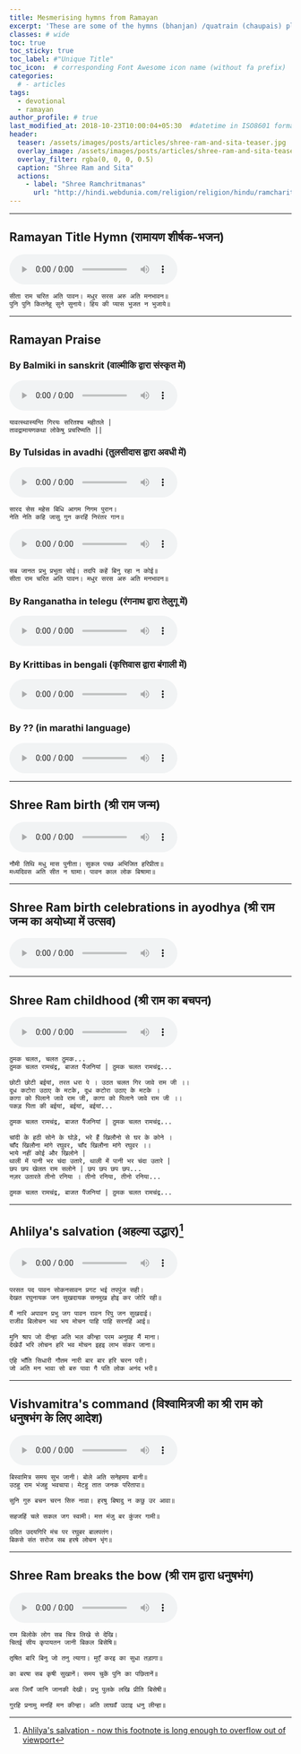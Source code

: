 ```yaml
---
title: Mesmerising hymns from Ramayan
excerpt: 'These are some of the hymns (bhanjan) /quatrain (chaupais) played in serial "Sampoorna Ramayan" by Ramananda Sagar'
classes: # wide
toc: true
toc_sticky: true
toc_label: #"Unique Title"
toc_icon:  # corresponding Font Awesome icon name (without fa prefix)
categories:
  # - articles
tags:
  - devotional
  - ramayan
author_profile: # true
last_modified_at: 2018-10-23T10:00:04+05:30  #datetime in ISO8601 format
header:
  teaser: /assets/images/posts/articles/shree-ram-and-sita-teaser.jpg
  overlay_image: /assets/images/posts/articles/shree-ram-and-sita-teaser.jpg
  overlay_filter: rgba(0, 0, 0, 0.5)
  caption: "Shree Ram and Sita"
  actions:
    - label: "Shree Ramchritmanas"
      url: "http://hindi.webdunia.com/religion/religion/hindu/ramcharitmanas/"
---
```


---
## Ramayan Title Hymn (रामायण शीर्षक-भजन)
<audio src="{{ site.url }}{{ site.baseurl }}/assets/audio/posts/articles/ramayan-title.mp3" controls preload></audio>
```
सीता राम चरित अति पावन। मधुर सरस अरु अति मनभावन॥
पुनि पुनि कितनेहू सुने सुनाये। हिय की प्यास भुजत न भुजाये॥
```

---
## Ramayan Praise

### By Balmiki in sanskrit (वाल्मीकि द्वारा संस्कृत में)
<audio src="{{ site.url }}{{ site.baseurl }}/assets/audio/posts/articles/ramayan-stuti-sanskrit.mp3" controls preload></audio>
```
यावत्स्थास्यन्ति गिरयः सरितश्च महीतले | 
तावद्रामायणकथा लोकेषु प्रचरिष्यति || 
```
### By Tulsidas in avadhi (तुलसीदास द्वारा अवधी में)
<audio src="{{ site.url }}{{ site.baseurl }}/assets/audio/posts/articles/ramayan-stuti-awadhi-1.mp3" controls preload></audio>  
```
सारद सेस महेस बिधि आगम निगम पुरान।
नेति नेति कहि जासु गुन करहिं निरंतर गान॥
```
<audio src="{{ site.url }}{{ site.baseurl }}/assets/audio/posts/articles/ramayan-stuti-awadhi-2.mp3" controls preload></audio>
```
सब जानत प्रभु प्रभुता सोई। तदपि कहें बिनु रहा न कोई॥
सीता राम चरित अति पावन। मधुर सरस अरु अति मनभावन॥
```
### By Ranganatha in telegu (रंगनाथ द्वारा तेलुगू में)
<audio src="{{ site.url }}{{ site.baseurl }}/assets/audio/posts/articles/ramayan-stuti-telegu.mp3" controls preload></audio>

### By Krittibas in bengali (कृत्तिवास द्वारा बंगाली में)
<audio src="{{ site.url }}{{ site.baseurl }}/assets/audio/posts/articles/ramayan-stuti-bengali.mp3" controls preload></audio>

### By ?? (in marathi language)
<audio src="{{ site.url }}{{ site.baseurl }}/assets/audio/posts/articles/ramayan-stuti-marathi.mp3" controls preload></audio>

---
## Shree Ram birth (श्री राम जन्म)
<audio src="{{ site.url }}{{ site.baseurl }}/assets/audio/posts/articles/ramayan-shree-ram-birth.mp3" controls preload></audio>
```
नौमी तिथि मधु मास पुनीता। सुकल पच्छ अभिजित हरिप्रीता॥
मध्यदिवस अति सीत न घामा। पावन काल लोक बिश्रामा॥
```

---
## Shree Ram birth celebrations in ayodhya (श्री राम जन्म का अयोध्या में उत्सव)
<audio src="{{ site.url }}{{ site.baseurl }}/assets/audio/posts/articles/ramayan-shree-ram-birth-celebrations.mp3" controls preload></audio>

---
## Shree Ram childhood (श्री राम का बचपन)
<audio src="{{ site.url }}{{ site.baseurl }}/assets/audio/posts/articles/ramayan-shree-ram-childhood.mp3" controls preload></audio>
```
ठुमक चलत, चलत ठुमक...
ठुमक चलत रामचंद्र, बाजत पैंजनियां | ठुमक चलत रामचंद्र...

छोटी छोटी बईयां, तरत धरा पे । उठत चलत गिर जावे राम जी ।।
दूध कटोरा उठाए के मटके, दूध कटोरा उठाए के मटके । 
कागा को पिलाने जावे राम जी, कागा को पिलाने जावे राम जी ।।
पकड़ पिता की बईयां, बईयां, बईयां... 

ठुमक चलत रामचंद्र, बाजत पैंजनियां | ठुमक चलत रामचंद्र...

चांदी के हठी सोने के घोड़े, भरे हैं खिलौनो से घर के कोने ।
चाँद खिलौना मांगे रघुवर, चाँद खिलौना मांगे रघुवर ।।
भाये नहीं कोई और खिलोने | 
थाली में पानी भर चंदा उतारे, थाली में पानी भर चंदा उतारे |
छप छप खेलत राम सलोने | छप छप छप छप...
नज़र उतारते तीनो रनिया । तीनो रनिया, तीनो रनिया...

ठुमक चलत रामचंद्र, बाजत पैंजनियां | ठुमक चलत रामचंद्र...

```

---
## Ahlilya's salvation (अहल्या उद्धार)[^1] 
<audio src="{{ site.url }}{{ site.baseurl }}/assets/audio/posts/articles/ramayan-ahilya-udhaar.mp3" controls preload></audio>
```
परसत पद पावन सोकनसावन प्रगट भई तपपुंज सही।
देखत रघुनायक जन सुखदायक सनमुख होइ कर जोरि रही॥

मैं नारि अपावन प्रभु जग पावन रावन रिपु जन सुखदाई।
राजीव बिलोचन भव भय मोचन पाहि पाहि सरनहिं आई॥

मुनि श्राप जो दीन्हा अति भल कीन्हा परम अनुग्रह मैं माना।
देखेउँ भरि लोचन हरि भव मोचन इहइ लाभ संकर जाना॥ 

एहि भाँति सिधारी गौतम नारी बार बार हरि चरन परी।
जो अति मन भावा सो बरु पावा गै पति लोक अनंद भरी॥
```

---
## Vishvamitra's command (विश्वामित्रजी का श्री राम को धनुषभंग के लिए आदेश)
<audio src="{{ site.url }}{{ site.baseurl }}/assets/audio/posts/articles/ramayan-vishwamitra-asked-shree-ram-to-break-the-bow.mp3" controls preload></audio>
```
बिस्वामित्र समय सुभ जानी। बोले अति सनेहमय बानी॥
उठहु राम भंजहु भवचापा। मेटहु तात जनक परितापा॥

सुनि गुरु बचन चरन सिरु नावा। हरषु बिषादु न कछु उर आवा॥

सहजहिं चले सकल जग स्वामी। मत्त मंजु बर कुंजर गामी॥

उदित उदयगिरि मंच पर रघुबर बालपतंग।
बिकसे संत सरोज सब हरषे लोचन भृंग॥
```

---
## Shree Ram breaks the bow (श्री राम द्वारा धनुषभंग)
<audio src="{{ site.url }}{{ site.baseurl }}/assets/audio/posts/articles/ramayan-shree-ram-breaks-the-bow.mp3" controls preload></audio>
```
राम बिलोके लोग सब चित्र लिखे से देखि।
चितई सीय कृपायतन जानी बिकल बिसेषि॥

तृषित बारि बिनु जो तनु त्यागा। मुएँ करइ का सुधा तड़ागा॥

का बरषा सब कृषी सुखानें। समय चुकें पुनि का पछितानें॥

अस जियँ जानि जानकी देखी। प्रभु पुलके लखि प्रीति बिसेषी॥

गुरहि प्रनामु मनहिं मन कीन्हा। अति लाघवँ उठाइ धनु लीन्हा॥
```


[^1]: [Ahlilya's salvation - now this footnote is long enough to overflow out of viewport](http://hindi.webdunia.com/religion/religion/hindu/ramcharitmanas/BalKand/40.htm)
